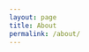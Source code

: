 ```yaml
---
layout: page
title: About
permalink: /about/
---
```


<p align="center">

<object data="assets/BartEE_resume.pdf" width="1000" height="1000" type='application/pdf'></object>

</p>
